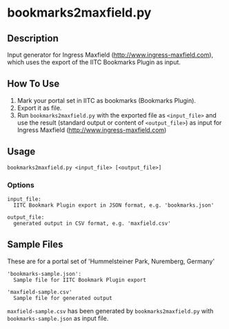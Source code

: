 # bookmarks2maxfield.py

## Description

Input generator for Ingress Maxfield (http://www.ingress-maxfield.com), which
uses the export of the IITC Bookmarks Plugin as input.

## How To Use

1. Mark your portal set in IITC as bookmarks (Bookmarks Plugin).
2. Export it as file.
3. Run `bookmarks2maxfield.py` with the exported file as `<input_file>` and
use the result (standard output or content of `<output_file>`) as input for
Ingress Maxfield (http://www.ingress-maxfield.com)

## Usage

```
bookmarks2maxfield.py <input_file> [<output_file>]
```

### Options

```
input_file:
  IITC Bookmark Plugin export in JSON format, e.g. 'bookmarks.json'

output_file:
  generated output in CSV format, e.g. 'maxfield.csv'
```

## Sample Files
These are for a portal set of 'Hummelsteiner Park, Nuremberg, Germany'

```
'bookmarks-sample.json':
  Sample file for IITC Bookmark Plugin export

'maxfield-sample.csv'
  Sample file for generated output
```

`maxfield-sample.csv` has been generated by `bookmarks2maxfield.py` with
`bookmarks-sample.json` as input file.
